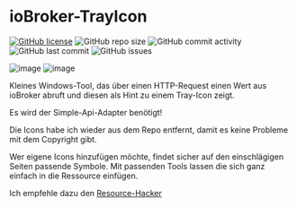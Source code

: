# ioBroker-TrayIcon

[![GitHub license](https://img.shields.io/github/license/DEV2DEV-DE/iob-tray)](https://github.com/DEV2DEV-DE/iob-tray/blob/master/LICENSE)
![GitHub repo size](https://img.shields.io/github/repo-size/DEV2DEV-DE/iob-tray)
![GitHub commit activity](https://img.shields.io/github/commit-activity/m/DEV2DEV-DE/iob-tray)
![GitHub last commit](https://img.shields.io/github/last-commit/DEV2DEV-DE/iob-tray)
![GitHub issues](https://img.shields.io/github/issues/DEV2DEV-DE/iob-tray)

![image](https://github.com/DEV2DEV-DE/iob-Tray/assets/95883579/27484ee6-b2b6-4450-b20b-5f58a3521d47)
![image](https://github.com/DEV2DEV-DE/iob-Tray/assets/95883579/2d6104d8-d572-41a2-a770-5f9969fbfe7f)

Kleines Windows-Tool, das über einen HTTP-Request einen Wert aus ioBroker abruft und diesen als Hint zu einem Tray-Icon zeigt.

Es wird der Simple-Api-Adapter benötigt!

Die Icons habe ich wieder aus dem Repo entfernt, damit es keine Probleme mit dem Copyright gibt.

Wer eigene Icons hinzufügen möchte, findet sicher auf den einschlägigen Seiten passende Symbole.
Mit passenden Tools lassen die sich ganz einfach in die Ressource einfügen.

Ich empfehle dazu den [Resource-Hacker](http://www.angusj.com/resourcehacker/)
